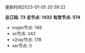更新时间2023-01-05 20:39:22

**总订阅: 73**
**总节点: 1432**
**有效节点: 574**
- trojan节点: 149
- ss节点: 242
- v2ray节点: 178
- ssr节点: 5
